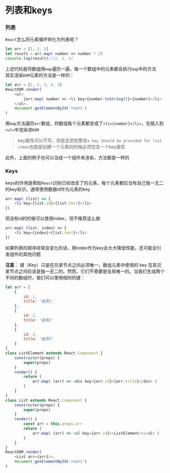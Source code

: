 # 列表和keys
### 列表
`React`怎么将元素循环转化为列表呢？
````javascript
let arr = [1, 2, 3]
let result = arr.map( number => number * 2)
console.log(result)//[2, 4, 6]
````
上述代码是将数组用`map`遍历一遍，每一个数组中的元素都会执行`map`中的方法  
其实渲染`DOM`元素的方法是一样的：
````javascript
let arr = [1, 2, 3, 4, 5]
ReactDOM.render(
    <ul>
        {arr.map( number => <li key={number.toString()}>{number}</li> )}
    </ul>,
    document.getElementById('root1')
)
````
用`map`方法遍历`arr`数组，将数组每个元素都变成了`<li>{number}</li>`，在插入到`<ul>`中渲染进`DOM`

> key属性可以不写，但是会受到警告`a key should be provided for list items`也就是创建一个元素的时候必须包含一个key属性

此外，上面的例子也可以当成一个组件来渲染，方法都是一样的

### Keys
keys的作用是帮助`React`识别已经改变了的元素，每个元素都应当有自己独一无二的key标识，通常使用数据id作为元素的key
````javascript
arr.map( (list) => {
    <li key={list.id}>{list.text}</li>
})
````
但没有id的时候可以使用index，但不推荐这么做
````javascript
arr.map( (list, index) => {
    <li key={index}>{list.text}</li>
})
````
如果列表的顺序经常会变化的话，用index作为key会大大降低性能，还可能会引发组件的其他问题

**注意**： 键（Key）只是在兄弟节点之间必须唯一，数组元素中使用的 key 在其兄弟节点之间应该是独一无二的。然而，它们不需要是全局唯一的。当我们生成两个不同的数组时，我们可以使用相同的键：
````javascript
let arr = [
    {
        id: 1,
        title: '选项1'
    },
    {
        id: 2,
        title: '选项2'
    },
    {
        id: 3,
        title: '选项3'
    }
]
class ListElement extends React.Component {
    constructor(props) {
        super(props)
    }
    render() {
        return (
            arr.map( (arr) => <div key={arr.id}>{arr.title}</div> )
        )
    }
}
class List extends React.Component {
    constructor(props) {
        super(props)
    }
    render() {
        const arr = this.props.arr
        return (
            arr.map( (arr) => <ul key={arr.id}><ListElement/></ul> )
        )
    }
}
ReactDOM.render(
    <List arr={arr}/>,
    document.getElementById('root1')
)
````